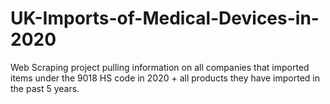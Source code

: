 # UK-Imports-of-Medical-Devices-in-2020
Web Scraping project pulling information on all companies that imported items under the 9018 HS code in 2020 + all products they have imported in the past 5 years.
